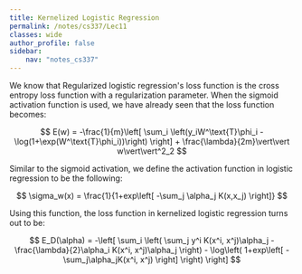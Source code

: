 ```yaml
---
title: Kernelized Logistic Regression
permalink: /notes/cs337/Lec11
classes: wide
author_profile: false
sidebar:
    nav: "notes_cs337"
---
```

<script type="text/javascript" src="https://code.jquery.com/jquery-1.7.1.min.js"></script>

<script type="text/x-mathjax-config">
  MathJax.Hub.Config({
    tex2jax: {
      inlineMath: [ ['$','$'], ["\\(","\\)"] ],
      processEscapes: true
    }
  });
</script>
<script type="text/javascript" async src="https://cdnjs.cloudflare.com/ajax/libs/mathjax/2.7.5/latest.js?config=TeX-MML-AM_CHTML" async></script>

<!-- Notes begin from here -->

We know that Regularized logistic regression's loss function is the cross entropy loss function with a regularization parameter. When the sigmoid activation function is used, we have already seen that the loss function becomes:

$$
E(w) = -\frac{1}{m}\left[ \sum_i \left(y_iW^\text{T}\phi_i - \log(1+\exp(W^\text{T}\phi_i))\right) \right] + \frac{\lambda}{2m}\vert\vert w\vert\vert^2_2
$$

Similar to the sigmoid activation, we define the activation function in logistic regression to be the following:

$$
\sigma_w(x) = \frac{1}{1+exp\left[ -\sum_j \alpha_j K(x,x_j) \right]}
$$

Using this function, the loss function in kernelized logistic regression turns out to be:

$$
E_D(\alpha) = -\left[ \sum_i \left( \sum_j y^i K(x^i, x^j)\alpha_j - \frac{\lambda}{2}\alpha_i K(x^i, x^j)\alpha_j \right) - \log\left( 1+exp\left[ -\sum_j\alpha_jK(x^i, x^j) \right] \right) \right]
$$

